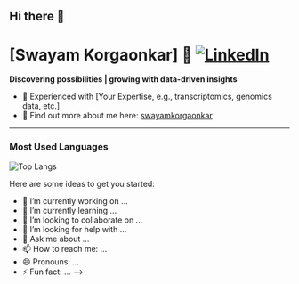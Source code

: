 ## Hi there 👋

# [Swayam Korgaonkar] 👋 [![LinkedIn](https://img.shields.io/badge/-LinkedIn-blue?style=flat&logo=linkedin&logoColor=white)](https://linkedin.com/in/yourprofile)

**Discovering possibilities | growing with data-driven insights**

- 🧬 Experienced with [Your Expertise, e.g., transcriptomics, genomics data, etc.]
- 🔗 Find out more about me here: [swayamkorgaonkar]([https://yourwebsite.com](https://swayamkorgaonkar.my.canva.site/))

---

### Most Used Languages
![Top Langs](https://github-readme-stats.vercel.app/api/top-langs/?username=swayamjk10&layout=compact&theme=default)


Here are some ideas to get you started:

- 🔭 I’m currently working on ...
- 🌱 I’m currently learning ...
- 👯 I’m looking to collaborate on ...
- 🤔 I’m looking for help with ...
- 💬 Ask me about ...
- 📫 How to reach me: ...
- 😄 Pronouns: ...
- ⚡ Fun fact: ...
-->
